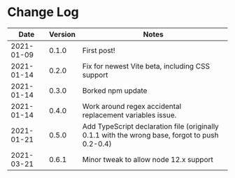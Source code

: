 # Change Log

| Date       | Version | Notes                                                                                          |
| ---------- | ------- | ---------------------------------------------------------------------------------------------- |
| 2021-01-09 | 0.1.0   | First post!                                                                                    |
| 2021-01-14 | 0.2.0   | Fix for newest Vite beta, including CSS support                                                |
| 2021-01-14 | 0.3.0   | Borked npm update                                                                              |
| 2021-01-14 | 0.4.0   | Work around regex accidental replacement variables issue.                                      |
| 2021-01-21 | 0.5.0   | Add TypeScript declaration file (originally 0.1.1 with the wrong base, forgot to push 0.2-0.4) |
| 2021-03-21 | 0.6.1   | Minor tweak to allow node 12.x support                                                         |
